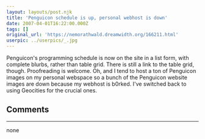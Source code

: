 ```yaml
---
layout: layouts/post.njk
title: 'Penguicon schedule is up, personal webhost is down'
date: 2007-04-01T16:22:00.000Z
tags: []
original_url: 'https://nemorathwald.dreamwidth.org/166211.html'
userpic: ../userpics/_.jpg
---
```

Penguicon's programming schedule is now on the site in a list form, with complete blurbs, rather than table grid. There is still a link to the table grid, though. Proofreading is welcome. Oh, and I tend to host a ton of Penguicon images on my personal webspace so a bunch of the Penguicon website images are down because my webhost is b0rked. I've switched back to using Geocities for the crucial ones.

## Comments

---

none

